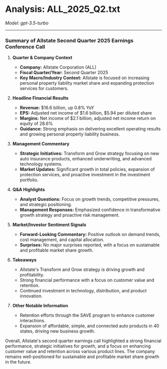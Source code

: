 # Analysis: ALL_2025_Q2.txt

*Model: gpt-3.5-turbo*

---

### Summary of Allstate Second Quarter 2025 Earnings Conference Call

1. **Quarter & Company Context**
   - **Company:** Allstate Corporation (ALL)
   - **Fiscal Quarter/Year:** Second Quarter 2025
   - **Key Macro/Industry Context:** Allstate is focused on increasing personal property liability market share and expanding protection services for customers.

2. **Headline Financial Results**
   - **Revenue:** $16.6 billion, up 0.8% YoY
   - **EPS:** Adjusted net income of $1.6 billion, $5.94 per diluted share
   - **Margins:** Net income of $2.1 billion, adjusted net income return on equity of 28.6%
   - **Guidance:** Strong emphasis on delivering excellent operating results and growing personal property liability business.

3. **Management Commentary**
   - **Strategic Initiatives:** Transform and Grow strategy focusing on new auto insurance products, enhanced underwriting, and advanced technology systems.
   - **Market Updates:** Significant growth in total policies, expansion of protection services, and proactive investment in the investment portfolio.

4. **Q&A Highlights**
   - **Analyst Questions:** Focus on growth trends, competitive pressures, and strategic positioning.
   - **Management Responses:** Emphasized confidence in transformative growth strategy and proactive risk management.

5. **Market/Investor Sentiment Signals**
   - **Forward-Looking Commentary:** Positive outlook on demand trends, cost management, and capital allocation.
   - **Surprises:** No major surprises reported, with a focus on sustainable and profitable market share growth.

6. **Takeaways**
   - Allstate's Transform and Grow strategy is driving growth and profitability.
   - Strong financial performance with a focus on customer value and retention.
   - Continued investment in technology, distribution, and product innovation.

7. **Other Notable Information**
   - Retention efforts through the SAVE program to enhance customer interactions.
   - Expansion of affordable, simple, and connected auto products in 40 states, driving new business growth.

Overall, Allstate's second quarter earnings call highlighted a strong financial performance, strategic initiatives for growth, and a focus on enhancing customer value and retention across various product lines. The company remains well-positioned for sustainable and profitable market share growth in the future.